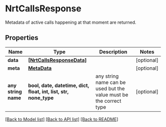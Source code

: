 # NrtCallsResponse

   Metadata of active calls happening at that moment are returned. 

## Properties
Name | Type | Description | Notes
------------ | ------------- | ------------- | -------------
**data** | [**[NrtCallsResponseData]**](NrtCallsResponseData.md) |  | [optional] 
**meta** | [**MetaData**](MetaData.md) |  | [optional] 
**any string name** | **bool, date, datetime, dict, float, int, list, str, none_type** | any string name can be used but the value must be the correct type | [optional]

[[Back to Model list]](../README.md#documentation-for-models) [[Back to API list]](../README.md#documentation-for-api-endpoints) [[Back to README]](../README.md)


